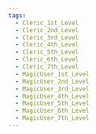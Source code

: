```yaml
---
tags:
  - Cleric_1st_Level
  - Cleric_2nd_Level
  - Cleric_3rd_Level
  - Cleric_4th_Level
  - Cleric_5th_Level
  - Cleric_6th_Level
  - Cleric_7th_Level
  - MagicUser_1st_Level
  - MagicUser_2nd_Level
  - MagicUser_3rd_Level
  - MagicUser_4th_Level
  - MagicUser_5th_Level
  - MagicUser_6th_Level
  - MagicUser_7th_Level
---
```


